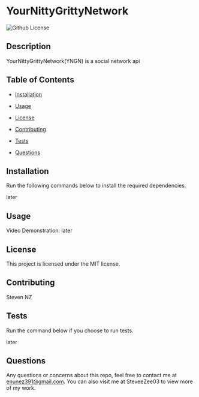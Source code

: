  # YourNittyGrittyNetwork
![Github License](https://img.shields.io/badge/license-MIT-blue.svg)

## <b>Description</b>
YourNittyGrittyNetwork(YNGN) is a social network api 
## <b>Table of Contents</b>
* [Installation](#installation)

* [Usage](#usage)

* [License](#license)

* [Contributing](#contributing)

* [Tests](#tests)

* [Questions](#questions)

## <b>Installation</b>
Run the following commands below to install the required dependencies.  

later


## <b>Usage</b>
Video Demonstration:
later

## <b>License</b>
This project is licensed under the MIT license.

## <b>Contributing</b>
Steven NZ
## <b>Tests</b>
Run the command below if you choose to run tests.

later

## <b>Questions</b>
Any questions or concerns about this repo, feel free to contact me at enunez391@gmail.com.  You can also visit me at SteveeZee03  to view more of my work.

